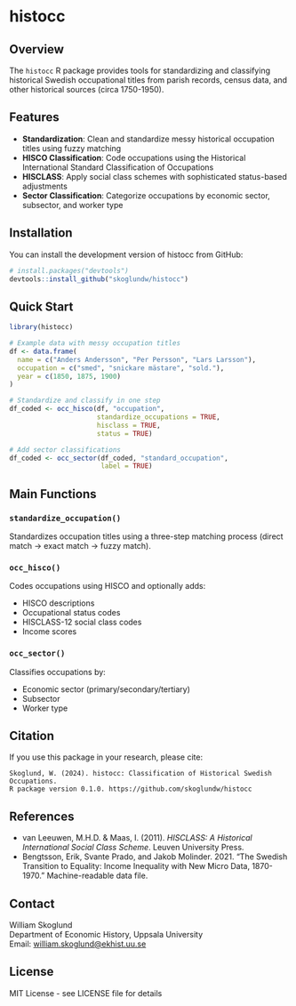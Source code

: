 # histocc

<!-- badges: start -->
<!-- badges: end -->

## Overview

The `histocc` R package provides tools for standardizing and classifying historical Swedish occupational titles from parish records, census data, and other historical sources (circa 1750-1950).

## Features

- **Standardization**: Clean and standardize messy historical occupation titles using fuzzy matching
- **HISCO Classification**: Code occupations using the Historical International Standard Classification of Occupations
- **HISCLASS**: Apply social class schemes with sophisticated status-based adjustments
- **Sector Classification**: Categorize occupations by economic sector, subsector, and worker type

## Installation

You can install the development version of histocc from GitHub:

```r
# install.packages("devtools")
devtools::install_github("skoglundw/histocc")
```

## Quick Start

```r
library(histocc)

# Example data with messy occupation titles
df <- data.frame(
  name = c("Anders Andersson", "Per Persson", "Lars Larsson"),
  occupation = c("smed", "snickare mästare", "sold."),
  year = c(1850, 1875, 1900)
)

# Standardize and classify in one step
df_coded <- occ_hisco(df, "occupation", 
                      standardize_occupations = TRUE,
                      hisclass = TRUE, 
                      status = TRUE)

# Add sector classifications
df_coded <- occ_sector(df_coded, "standard_occupation", 
                       label = TRUE)
```

## Main Functions

### `standardize_occupation()`
Standardizes occupation titles using a three-step matching process (direct match → exact match → fuzzy match).

### `occ_hisco()`
Codes occupations using HISCO and optionally adds:
- HISCO descriptions
- Occupational status codes  
- HISCLASS-12 social class codes
- Income scores

### `occ_sector()`
Classifies occupations by:
- Economic sector (primary/secondary/tertiary)
- Subsector
- Worker type


## Citation

If you use this package in your research, please cite:

```
Skoglund, W. (2024). histocc: Classification of Historical Swedish Occupations. 
R package version 0.1.0. https://github.com/skoglundw/histocc
```

## References
- van Leeuwen, M.H.D. & Maas, I. (2011). *HISCLASS: A Historical International Social Class Scheme*. Leuven University Press.
- Bengtsson, Erik, Svante Prado, and Jakob Molinder. 2021. “The Swedish Transition to Equality: Income Inequality with New Micro Data, 1870-1970.” Machine-readable data file.
## Contact

William Skoglund  
Department of Economic History, Uppsala University  
Email: william.skoglund@ekhist.uu.se

## License

MIT License - see LICENSE file for details
